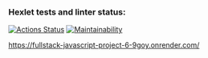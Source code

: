 ### Hexlet tests and linter status:
[![Actions Status](https://github.com/VolkovDani/fullstack-javascript-project-6/actions/workflows/hexlet-check.yml/badge.svg)](https://github.com/VolkovDani/fullstack-javascript-project-6/actions) [![Maintainability](https://api.codeclimate.com/v1/badges/0424c721e7936bfeef65/maintainability)](https://codeclimate.com/github/VolkovDani/fullstack-javascript-project-6/maintainability)

https://fullstack-javascript-project-6-9goy.onrender.com/